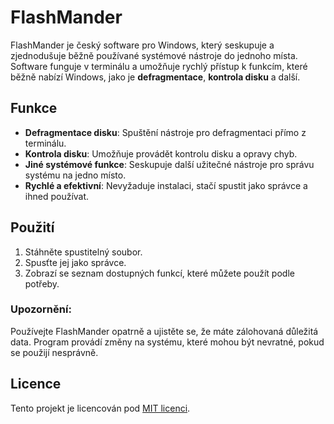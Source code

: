 # FlashMander

FlashMander je český software pro Windows, který seskupuje a zjednodušuje běžně používané systémové nástroje do jednoho místa. Software funguje v terminálu a umožňuje rychlý přístup k funkcím, které běžně nabízí Windows, jako je **defragmentace**, **kontrola disku** a další.

## Funkce

- **Defragmentace disku**: Spuštění nástroje pro defragmentaci přímo z terminálu.
- **Kontrola disku**: Umožňuje provádět kontrolu disku a opravy chyb.
- **Jiné systémové funkce**: Seskupuje další užitečné nástroje pro správu systému na jedno místo.
- **Rychlé a efektivní**: Nevyžaduje instalaci, stačí spustit jako správce a ihned používat.

## Použití

1. Stáhněte spustitelný soubor.
2. Spusťte jej jako správce.
3. Zobrazí se seznam dostupných funkcí, které můžete použít podle potřeby.

### Upozornění:
Používejte FlashMander opatrně a ujistěte se, že máte zálohovaná důležitá data. Program provádí změny na systému, které mohou být nevratné, pokud se použijí nesprávně.

## Licence

Tento projekt je licencován pod [MIT licenci](./LICENSE).
